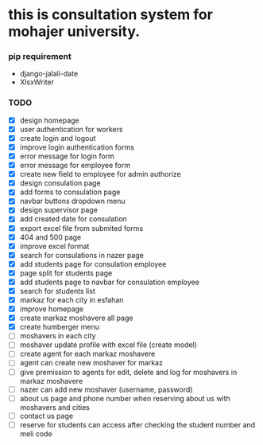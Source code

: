 # this is consultation system for mohajer university.

### pip requirement
- django-jalali-date
- XlsxWriter

### TODO
- [X] design homepage
- [X] user authentication for workers
- [X] create login and logout
- [X] improve login authentication forms
- [X] error message for login form
- [X] error message for employee form
- [X] create new field to employee for admin authorize
- [X] design consulation page
- [X] add forms to consulation page
- [X] navbar buttons dropdown menu
- [X] design supervisor page
- [X] add created date for consulation
- [X] export excel file from submited forms
- [X] 404 and 500 page
- [X] improve excel format
- [X] search for consulations in nazer page
- [X] add students page for consulation employee
- [X] page split for students page
- [X] add students page to navbar for consulation employee
- [X] search for students list
- [X] markaz for each city in esfahan
- [X] improve homepage
- [X] create markaz moshavere all page
- [X] create humberger menu
- [ ] moshavers in each city
- [ ] moshaver update profile with excel file (create model)
- [ ] create agent for each markaz moshavere
- [ ] agent can create new moshaver for markaz
- [ ] give premission to agents for edit, delete and log for moshavers in markaz moshavere
- [ ] nazer can add new moshaver (username, password)
- [ ] about us page and phone number when reserving about us with moshavers and cities
- [ ] contact us page
- [ ] reserve for students can access after checking the student number and meli code
